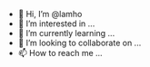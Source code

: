 - 👋 Hi, I’m @lamho
- 👀 I’m interested in ...
- 🌱 I’m currently learning ...
- 💞️ I’m looking to collaborate on ...
- 📫 How to reach me ...

<!---
lamho/lamho is a ✨ special ✨ repository because its `README.md` (this file) appears on your GitHub profile.
You can click the Preview link to take a look at your changes.
--->
